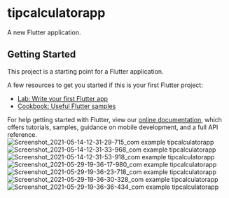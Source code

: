 # tipcalculatorapp

A new Flutter application.

## Getting Started

This project is a starting point for a Flutter application.

A few resources to get you started if this is your first Flutter project:

- [Lab: Write your first Flutter app](https://flutter.dev/docs/get-started/codelab)
- [Cookbook: Useful Flutter samples](https://flutter.dev/docs/cookbook)

For help getting started with Flutter, view our
[online documentation](https://flutter.dev/docs), which offers tutorials,
samples, guidance on mobile development, and a full API reference.
![Screenshot_2021-05-14-12-31-29-715_com example tipcalculatorapp](https://user-images.githubusercontent.com/53346938/120073455-01b2ad80-c0b6-11eb-9668-134b1f8b3d4c.jpg)
![Screenshot_2021-05-14-12-31-33-968_com example tipcalculatorapp](https://user-images.githubusercontent.com/53346938/120073462-070ff800-c0b6-11eb-990b-d8192a83e311.jpg)
![Screenshot_2021-05-14-12-31-53-918_com example tipcalculatorapp](https://user-images.githubusercontent.com/53346938/120073469-0a0ae880-c0b6-11eb-8245-50be0a05f47c.jpg)
![Screenshot_2021-05-29-19-36-17-980_com example tipcalculatorapp](https://user-images.githubusercontent.com/53346938/120073474-0ecf9c80-c0b6-11eb-9610-17dca149eeaf.jpg)
![Screenshot_2021-05-29-19-36-23-718_com example tipcalculatorapp](https://user-images.githubusercontent.com/53346938/120073480-14c57d80-c0b6-11eb-8b4f-7244ee3f3b18.jpg)
![Screenshot_2021-05-29-19-36-30-328_com example tipcalculatorapp](https://user-images.githubusercontent.com/53346938/120073483-18f19b00-c0b6-11eb-8662-6f8226622c23.jpg)
![Screenshot_2021-05-29-19-36-36-434_com example tipcalculatorapp](https://user-images.githubusercontent.com/53346938/120073487-1db64f00-c0b6-11eb-913e-2f5650a2e1dd.jpg)
